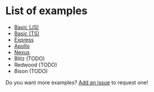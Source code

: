 # List of examples

- [Basic (JS)](/docs/examples/basic-js)
- [Basic (TS)](/docs/examples/basic-ts)
- [Express](/docs/examples/express)
- [Apollo](/docs/examples/apollo)
- [Nexus](/docs/examples/nexus)
- Blitz (TODO)
- Redwood (TODO)
- Bison (TODO)

Do you want more examples? [Add an issue](https://github.com/Errorname/prisma-multi-tenant/issues/new) to request one!
